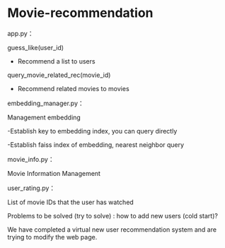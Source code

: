 # Movie-recommendation

app.py：

  guess_like(user_id)  
  
  - Recommend a list to users
  
  query_movie_related_rec(movie_id)  
  
  - Recommend related movies to movies
  
embedding_manager.py：

  Management embedding   

  -Establish key to embedding index, you can query directly
  
  -Establish faiss index of embedding, nearest neighbor query

movie_info.py：

  Movie Information Management
  
user_rating.py：

  List of movie IDs that the user has watched

Problems to be solved (try to solve) :
how to add new users (cold start)?

We have completed a virtual new user recommendation system and are trying to modify the web page.

